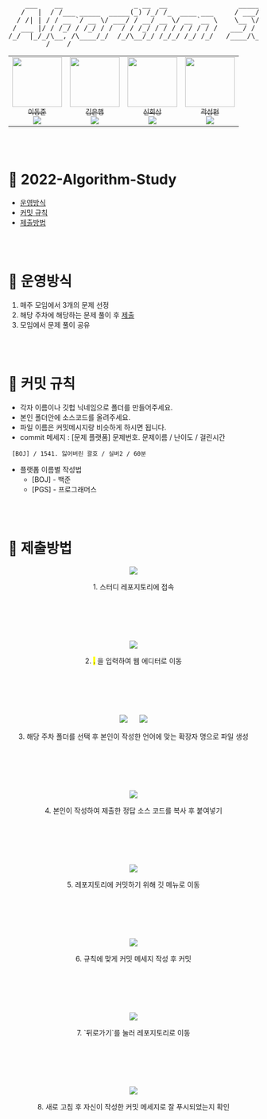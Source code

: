 <pre align="center">
    ___    __                 _ __  __                 _____ __            __     
   /   |  / /___ _____  _____(_) /_/ /_  ____ ___     / ___// /___  ______/ /_  __
  / /| | / / __ `/ __ \/ ___/ / __/ __ \/ __ `__ \    \__ \/ __/ / / / __  / / / /
 / ___ |/ / /_/ / /_/ / /  / / /_/ / / / / / / / /   ___/ / /_/ /_/ / /_/ / /_/ / 
/_/  |_/_/\__, /\____/_/  /_/\__/_/ /_/_/ /_/ /_/   /____/\__/\__,_/\__,_/\__, /  
         /____/                                                          /____/   
</pre>
<!-- 출처 : "http://patorjk.com/software/taag/#p=display&f=Small%20Slant&t=Algorithm%20Study" -->






<!----------------------->
<!-- 프로필_진척도_영역 -->
<!----------------------->

<table align="center">
  <tr>
    <td align="center"><a href="https://github.com/Ldj-git"><img src="https://avatars.githubusercontent.com/u/68588092?v=4" width="100px;" alt=""/><br /><sub>이동준<br><img src="https://us-central1-progress-markdown.cloudfunctions.net/progress/0" /></sub></a><br /></td>
    <td align="center"><a href="https://github.com/kimbank"><img src="https://avatars.githubusercontent.com/u/87305109?v=4" width="100px;" alt=""/><br /><sub>김은행<br><img src="https://us-central1-progress-markdown.cloudfunctions.net/progress/0" /></sub></a><br /></td>
    <td align="center"><a href="https://github.com/RealKunse"><img src="https://avatars.githubusercontent.com/u/51011193?v=4" width="100px;" alt=""/><br /><sub>신희상<br><img src="https://us-central1-progress-markdown.cloudfunctions.net/progress/0" /></sub></a><br /></td>
    <td align="center"><a href="https://github.com/kwarksh"><img src="https://avatars.githubusercontent.com/u/68470454?v=4" width="100px;" alt=""/><br /><sub>곽성현<br><img src="https://us-central1-progress-markdown.cloudfunctions.net/progress/0" /></sub></a><br /></td>
  </tr>
</table>

<br /><br />






<!---------->
<!-- 목차 -->
<!---------->

# 📝 2022-Algorithm-Study

- [운영방식](#-운영방식)
- [커밋 규칙](#-커밋-규칙)
- [제출방법](#-제출방법)

<br/><br/>






<!-------------------->
<!------- 본문 ------->
<!----- 운영방식 ----->
<!------------------->

# 🔷 운영방식

1. 매주 모임에서 3개의 문제 선정
2. 해당 주차에 해당하는 문제 풀이 후 [제출](#-제출방법)
3. 모임에서 문제 풀이 공유

<br/><br/>






<!-------------------->
<!------- 본문 ------->
<!----- 커밋규칙 ----->
<!------------------->

# 🔷 커밋 규칙
* 각자 이름이나 깃헙 닉네임으로 폴더를 만들어주세요.
* 본인 폴더안에 소스코드를 올려주세요. 
* 파일 이름은 커밋메시지랑 비슷하게 하시면 됩니다.
* commit 메세지 : [문제 플랫폼] 문제번호. 문제이름 / 난이도 / 걸린시간
```
 [BOJ] / 1541. 잃어버린 괄호 / 실버2 / 60분
```
- 플랫폼 이름별 작성법
  * [BOJ] - 백준 
  * [PGS] - 프로그래머스

<br/><br/>






<!-------------------->
<!------- 본문 ------->
<!----- 제출방법 ----->
<!------------------->

# 🔷 제출방법

<p align="center">
    <img src="https://github.com/GDSCINHA/2022-Algorithm-Study/blob/main/이미지/1.png">
</p>
<div align=center>
1. 스터디 레포지토리에 접속
</div>
<br/><br/><br/><br/><br/>


<p align="center">
    <img src="https://github.com/GDSCINHA/2022-Algorithm-Study/blob/main/이미지/2.png">
</p>
<div align=center>
2. <mark>.</mark> 을 입력하여 웹 에디터로 이동
</div>
<br/><br/><br/><br/><br/>


<p align="center">
    <img src="https://github.com/GDSCINHA/2022-Algorithm-Study/blob/main/이미지/3.png">&nbsp&nbsp&nbsp&nbsp&nbsp
    <img src="https://github.com/GDSCINHA/2022-Algorithm-Study/blob/main/이미지/4.png">
</p>
<div align=center>
3. 해당 주차 폴더를 선택 후 본인이 작성한 언어에 맞는 확장자 명으로 파일 생성
</div>
<br/><br/><br/><br/><br/>


<p align="center">
    <img src="https://github.com/GDSCINHA/2022-Algorithm-Study/blob/main/이미지/5.png">
</p>
<div align=center>
4. 본인이 작성하여 제출한 정답 소스 코드를 복사 후 붙여넣기
</div>
<br/><br/><br/><br/><br/>


<p align="center">
    <img src="https://github.com/GDSCINHA/2022-Algorithm-Study/blob/main/이미지/6.png">
</p>
<div align=center>
5. 레포지토리에 커밋하기 위해 깃 메뉴로 이동
</div>
<br/><br/><br/><br/><br/>


<p align="center">
    <img src="https://github.com/GDSCINHA/2022-Algorithm-Study/blob/main/이미지/7.png">
</p>
<div align=center>
6. 규칙에 맞게 커밋 메세지 작성 후 커밋
</div>
<br/><br/><br/><br/><br/>



<p align="center">
    <img src="https://github.com/GDSCINHA/2022-Algorithm-Study/blob/main/이미지/8.png">
</p>
<div align=center>
7. `뒤로가기`를 눌러 레포지토리로 이동
</div>
<br/><br/><br/><br/><br/>



<p align="center">
    <img src="https://github.com/GDSCINHA/2022-Algorithm-Study/blob/main/이미지/9.png">
</p>
<div align=center>
8. 새로 고침 후 자신이 작성한 커밋 메세지로 잘 푸시되었는지 확인
</div>
<br/><br/><br/><br/><br/>






<!-- 디자인 참고 : "https://github.com/ellynhan/challenge100-codingtest-study/edit/master/README.md" -->
<!-- 프로그래스 바 : "https://github.com/gepser/markdown-progress" -->
